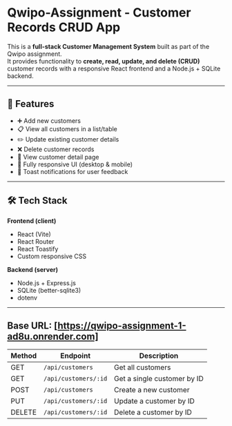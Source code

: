 # Qwipo-Assignment - Customer Records CRUD App

This is a **full-stack Customer Management System** built as part of the Qwipo assignment.  
It provides functionality to **create, read, update, and delete (CRUD)** customer records with a responsive React frontend and a Node.js + SQLite backend.

---

## 🚀 Features
- ➕ Add new customers  
- 📋 View all customers in a list/table  
- ✏️ Update existing customer details  
- ❌ Delete customer records  
- 👀 View customer detail page  
- 📱 Fully responsive UI (desktop & mobile)  
- 🔔 Toast notifications for user feedback  

---

## 🛠 Tech Stack

**Frontend (client)**
- React (Vite)  
- React Router  
- React Toastify  
- Custom responsive CSS  

**Backend (server)**
- Node.js + Express.js  
- SQLite (better-sqlite3)  
- dotenv  

---

## Base URL: [https://qwipo-assignment-1-ad8u.onrender.com]


| Method | Endpoint             | Description                 |
| ------ | -------------------- | --------------------------- |
| GET    | `/api/customers`     | Get all customers           |
| GET    | `/api/customers/:id` | Get a single customer by ID |
| POST   | `/api/customers`     | Create a new customer       |
| PUT    | `/api/customers/:id` | Update a customer by ID     |
| DELETE | `/api/customers/:id` | Delete a customer by ID     |





